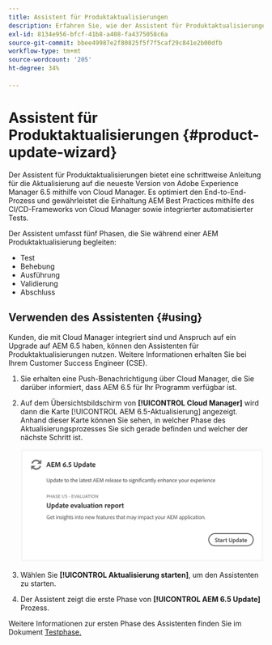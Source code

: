 ```yaml
---
title: Assistent für Produktaktualisierungen
description: Erfahren Sie, wie der Assistent für Produktaktualisierungen den End-to-End-AEM-Aktualisierungsprozess in Cloud Manager optimiert.
exl-id: 8134e956-bfcf-41b8-a408-fa4375058c6a
source-git-commit: bbee49987e2f80825f5f7f5caf29c841e2b00dfb
workflow-type: tm+mt
source-wordcount: '205'
ht-degree: 34%

---
```



# Assistent für Produktaktualisierungen {#product-update-wizard}

Der Assistent für Produktaktualisierungen bietet eine schrittweise Anleitung für die Aktualisierung auf die neueste Version von Adobe Experience Manager 6.5 mithilfe von Cloud Manager. Es optimiert den End-to-End-Prozess und gewährleistet die Einhaltung AEM Best Practices mithilfe des CI/CD-Frameworks von Cloud Manager sowie integrierter automatisierter Tests.

Der Assistent umfasst fünf Phasen, die Sie während einer AEM Produktaktualisierung begleiten:

* Test
* Behebung
* Ausführung
* Validierung
* Abschluss

## Verwenden des Assistenten {#using}

Kunden, die mit Cloud Manager integriert sind und Anspruch auf ein Upgrade auf AEM 6.5 haben, können den Assistenten für Produktaktualisierungen nutzen. Weitere Informationen erhalten Sie bei Ihrem Customer Success Engineer (CSE).

1. Sie erhalten eine Push-Benachrichtigung über Cloud Manager, die Sie darüber informiert, dass AEM 6.5 für Ihr Programm verfügbar ist.

1. Auf dem Übersichtsbildschirm von **[!UICONTROL Cloud Manager]** wird dann die Karte [!UICONTROL AEM 6.5-Aktualisierung] angezeigt. Anhand dieser Karte können Sie sehen, in welcher Phase des Aktualisierungsprozesses Sie sich gerade befinden und welcher der nächste Schritt ist.

   ![Update-Assistent-Karte](/help/assets/Start-Update.png)

1. Wählen Sie **[!UICONTROL Aktualisierung starten]**, um den Assistenten zu starten.

1. Der Assistent zeigt die erste Phase von **[!UICONTROL AEM 6.5 Update]** Prozess.

Weitere Informationen zur ersten Phase des Assistenten finden Sie im Dokument [Testphase.](/help/product-update-wizard/evaluation.md)
